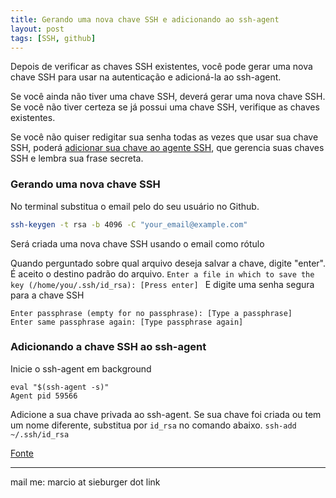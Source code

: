 ```yaml
---
title: Gerando uma nova chave SSH e adicionando ao ssh-agent
layout: post
tags: [SSH, github]
---
```

Depois de verificar as chaves SSH existentes, você pode gerar uma nova chave SSH para usar na autenticação e adicioná-la ao ssh-agent.

Se você ainda não tiver uma chave SSH, deverá gerar uma nova chave SSH. Se você não tiver certeza se já possui uma chave SSH, verifique as chaves existentes.

Se você não quiser redigitar sua senha todas as vezes que usar sua chave SSH, poderá [adicionar sua chave ao agente SSH](https://help.github.com/articles/generating-a-new-ssh-key-and-adding-it-to-the-ssh-agent/#adding-your-ssh-key-to-the-ssh-agent), que gerencia suas chaves SSH e lembra sua frase secreta.

### Gerando uma nova chave SSH

No terminal substitua o email pelo do seu usuário no Github.
```bash
ssh-keygen -t rsa -b 4096 -C "your_email@example.com"
```
Será criada uma nova chave SSH usando o email como rótulo

Quando perguntado sobre qual arquivo deseja salvar a chave, digite "enter". É aceito o destino padrão do arquivo.
`Enter a file in which to save the key (/home/you/.ssh/id_rsa): [Press enter]
`
E digite uma senha segura para a chave SSH
```
Enter passphrase (empty for no passphrase): [Type a passphrase]
Enter same passphrase again: [Type passphrase again]
```

### Adicionando a chave SSH ao ssh-agent

Inicie o ssh-agent em background
```
eval "$(ssh-agent -s)"
Agent pid 59566
```
Adicione a sua chave privada ao ssh-agent. Se sua chave foi criada ou tem um nome diferente, substitua por `id_rsa` no comando abaixo.
`ssh-add ~/.ssh/id_rsa`

[Fonte](https://help.github.com/articles/generating-a-new-ssh-key-and-adding-it-to-the-ssh-agent)

***
mail me: marcio at sieburger dot link